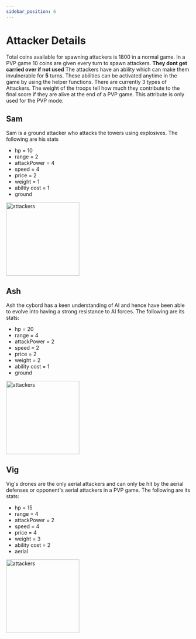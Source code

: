```yaml
---
sidebar_position: 6
---
```


# Attacker Details

Total coins available for spawning attackers is 1800 in a normal game.
In a PVP game 10 coins are given every turn to spawn attackers. <b>They dont get carried over if not used</b>
The attackers have an ability which can make them invulnerable for <b>5</b> turns. These abilities can be activated anytime in the game by using the helper functions.
There are currently 3 types of Attackers.
The weight of the troops tell how much they contribute to the final score if they are alive at the end of a PVP game. This attribute is only used for the PVP mode.

## Sam

Sam is a ground attacker who attacks the towers using explosives. The following are his stats

<div style={{ display: `flex` , justifyContent: `space-between`}}> 

- hp = 10
- range = 2
- attackPower = 4
- speed = 4
- price = 2
- weight = 1
- abiltiy cost = 1
- ground

<img src="/img/Overview/GameRules/attacker1.png" alt="attackers" width='200' height='200'/>

</div>

## Ash
Ash the cybord has a keen understanding of AI and hence have been able to evolve into having a strong resistance to AI forces. The following are its stats:


<div style={{ display: `flex`, justifyContent: `space-between` }}> 

- hp = 20
- range = 4
- attackPower = 2
- speed = 2
- price = 2
- weight = 2
- ability cost = 1
- ground

<img src="/img/Overview/GameRules/attacker2.png" alt="attackers" width='200' height='200'/>

</div>

## Vig
Vig's drones are the only aerial attackers and can only be hit by the aerial defenses or opponent's aerial attackers in a PVP game. The following are its stats:

<div style={{ display: `flex`, justifyContent: `space-between` }}> 

- hp = 15
- range = 4
- attackPower = 2
- speed = 4
- price = 4
- weight = 3
- ability cost = 2
- aerial

<img src="/img/Overview/GameRules/attacker3.png" alt="attackers" width='200' height='200'/>

</div>